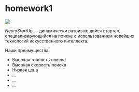 # homework1


![](https://netology-code.github.io/git-homeworks/introduction/assets/logo.png)

*NeuroStartUp* —  динамически развивающийся стартап, специализирующийся на поиске с использованием 
 новейших технологий искусственного интеллекта.

Наши преимущества:

* Высокая точность поиска
* Высокая скорость поиска
* Низкая цена
* ...
* ...
* ...